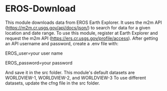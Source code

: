 # EROS-Download
This module downloads data from EROS Earth Explorer. It uses the m2m API (https://m2m.cr.usgs.gov/api/docs/json/) to search for data for a given location and date range. 
To use this module, register at Earth Explorer and request the m2m API (https://ers.cr.usgs.gov/profile/access).
After getting an API username and password, create a .env file with:

EROS_user=your user name

EROS_password=your password

And save it in the src folder. 
This module's default datasets are WORLDVIEW-1, WORLDVIEW-2, and WORLDVIEW-3
To use different datasets, update the cfng file in the src folder.

